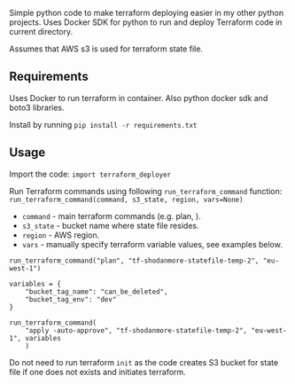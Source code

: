 Simple python code to make terraform deploying easier in my other python projects. Uses Docker SDK for python to run and deploy Terraform code in current directory. 

Assumes that AWS s3 is used for terraform state file.

## Requirements

Uses Docker to run terraform in container. Also python docker sdk and boto3 libraries. 

Install by running `pip install -r requirements.txt`

## Usage

Import the code: `import terraform_deployer`

Run Terraform commands using following `run_terraform_command` function: `run_terraform_command(command, s3_state, region, vars=None)`
- `command` - main terraform commands (e.g. plan, ).
- `s3_state` - bucket name where state file resides.
- `region` - AWS region.
- `vars` - manually specify terraform variable values, see examples below.

```
run_terraform_command("plan", "tf-shodanmore-statefile-temp-2", "eu-west-1")

variables = {
    "bucket_tag_name": "can_be_deleted",
    "bucket_tag_env": "dev"
}
 
run_terraform_command(
    "apply -auto-approve", "tf-shodanmore-statefile-temp-2", "eu-west-1", variables
    )
```

Do not need to run terraform `init` as the code creates S3 bucket for state file if one does not exists and initiates terraform. 

 
